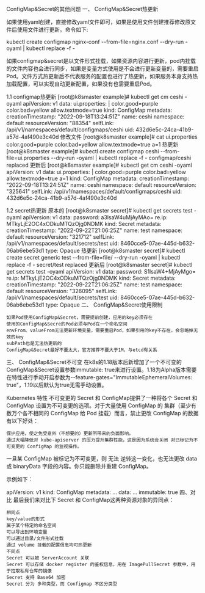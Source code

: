 ConfigMap&Secret的其他问题
一、  ConfigMap&Secret热更新

如果使用yaml创建，直接修改yaml文件即可，如果是使用文件创建推荐修改原文件后使用文件进行更新。命令如下:

kubectl create configmap nginx-conf --from-file=nginx.conf --dry-run -oyaml | kubectl replace -f -

如果configmap&secret是以文件形式挂载，如果资源内容进行更新，pod内挂载的文件内容也会进行同步，如果是变量方式使用是不会进行更新变量的，需要重启Pod。文件方式热更新后不代表服务的配置也进行了热更新，如果服务本身支持热加载配置，可以实现自动更新配置，如果没有也需要重启Pod。

1.1 configmap热更新
[root@k8smaster example]# kubectl get cm ceshi -oyaml
apiVersion: v1
data:
  ui.properties: |
    color.good=purple
    color.bad=yellow
    allow.textmode=true
kind: ConfigMap
metadata:
  creationTimestamp: "2022-09-18T13:24:51Z"
  name: ceshi
  namespace: default
  resourceVersion: "88354"
  selfLink: /api/v1/namespaces/default/configmaps/ceshi
  uid: 432d6e5c-24ca-41b9-a57d-4af490e3c40d
修改文件
[root@k8smaster example]# cat ui.properties 
color.good=purple
color.bad=yellow
allow.textmode=true
a=1
热更新
[root@k8smaster example]# kubectl create configmap ceshi --from-file=ui.properties --dry-run -oyaml | kubectl replace -f -
configmap/ceshi replaced
更新后
[root@k8smaster example]# kubectl get cm ceshi -oyaml
apiVersion: v1
data:
  ui.properties: |
    color.good=purple
    color.bad=yellow
    allow.textmode=true
    a=1
kind: ConfigMap
metadata:
  creationTimestamp: "2022-09-18T13:24:51Z"
  name: ceshi
  namespace: default
  resourceVersion: "325641"
  selfLink: /api/v1/namespaces/default/configmaps/ceshi
  uid: 432d6e5c-24ca-41b9-a57d-4af490e3c40d

1.2 secret热更新
原本的
[root@k8smaster secret]# kubectl get secrets test -oyaml
apiVersion: v1
data:
  password: a3lsaW4uMjAyMAo=
  re.ip: MTkyLjE2OC4xODkuMTQzOjg0NDMK
kind: Secret
metadata:
  creationTimestamp: "2022-09-22T21:06:25Z"
  name: test
  namespace: default
  resourceVersion: "321712"
  selfLink: /api/v1/namespaces/default/secrets/test
  uid: 8460cce5-07ae-445d-b632-06ab6ebe53d1
type: Opaque
热更新
[root@k8smaster secret]# kubectl create secret generic test --from-file=file/ --dry-run -oyaml | kubectl replace -f -
secret/test replaced
更新后
[root@k8smaster secret]# kubectl get secrets test -oyaml
apiVersion: v1
data:
  password: S1lsaW4+MjAyMgo=
  re.ip: MTkyLjE2OC4xODkuMTQzOjg0NDMK
kind: Secret
metadata:
  creationTimestamp: "2022-09-22T21:06:25Z"
  name: test
  namespace: default
  resourceVersion: "326095"
  selfLink: /api/v1/namespaces/default/secrets/test
  uid: 8460cce5-07ae-445d-b632-06ab6ebe53d1
type: Opaque
二、 ConfigMap&Secret使用限制

    如果Pod使用ConfigMap&Secret，需要提前创建，应用的key必须存在
    使用的ConfigMap&Secre的Pod必须与Pod在一个命名空间
    envFrom、valueFrom无法更新环境变量，需要重启Pod，如果引用的key不存在，会忽略掉无效的key
    subPath也是无法热更新的
    ConfigMap&Secret最好不要太大，官方推荐不要大于1M，与etcd有关系
三、 ConfigMap&Secret不可变
在k8s的1.18版本后新增加了一个不可变的ConfigMap&Secret设置参数immutable: true来进行设置。1.18为Alpha版本需要在特性进行手动开启参数为--feature-gates="ImmutableEphemeralVolumes: true"，1.19以后默认为true无需手动设置。

Kubernetes 特性 不可变更的 Secret 和 ConfigMap提供了一种将各个 Secret 和 ConfigMap 设置为不可变更的选项。对于大量使用 ConfigMap 的 集群（至少有数万个各不相同的 ConfigMap 给 Pod 挂载）而言，禁止更改 ConfigMap 的数据有以下好处：

    保护应用，使之免受意外（不想要的）更新所带来的负面影响。
    通过大幅降低对 kube-apiserver 的压力提升集群性能，这是因为系统会关闭 对已标记为不可变更的 ConfigMap 的监视操作。

一旦某 ConfigMap 被标记为不可变更，则 无法 逆转这一变化，也无法更改 data 或 binaryData 字段的内容。你只能删除并重建 ConfigMap。

示例如下：

apiVersion: v1
kind: ConfigMap
metadata:
  ...
data:
  ...
immutable: true
四、对比
最后我们来对比下 Secret 和 ConfigMap这两种资源对象的异同点：

    相同点
    key/value的形式
    属于某个特定的命名空间
    可以导出到环境变量
    可以通过目录/文件形式挂载
    通过 volume 挂载的配置信息均可热更新
    不同点
    Secret 可以被 ServerAccount 关联
    Secret 可以存储 docker register 的鉴权信息，用在 ImagePullSecret 参数中，用于拉取私有仓库的镜像
    Secret 支持 Base64 加密
    Secret 分为 多种类型，而 Configmap 不区分类型